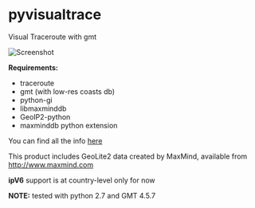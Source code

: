 pyvisualtrace
=============

Visual Traceroute with gmt

![Screenshot](https://raw.github.com/freezeeedos/pyvisualtrace/master/screenshot.png)

**Requirements:**

*    traceroute
*    gmt (with low-res coasts db)
*    python-gi
*    libmaxminddb
*    GeoIP2-python
*    maxminddb python extension

You can find all the info [here](https://github.com/maxmind)

This product includes GeoLite2 data created by MaxMind, available from http://www.maxmind.com

**ipV6** support is at country-level only for now

**NOTE:** tested with python 2.7 and GMT 4.5.7
